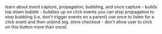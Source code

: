 learn about event capture, propagation, bubbling, and once
capture - builds top down
bubble - bubbles up on click events
you can stop propagation to stop bubbling (i.e. don't trigger events on a parent)
use once to listen for a click event and then unbind (eg. store checkout - don't allow user to click on this button more than once)